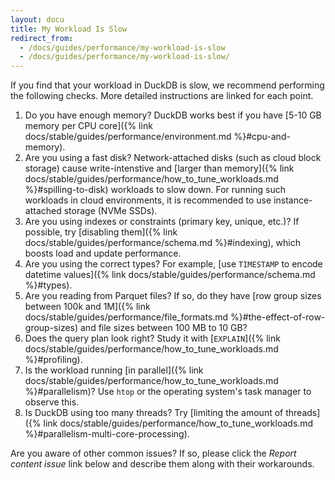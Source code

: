 ```yaml
---
layout: docu
title: My Workload Is Slow
redirect_from:
  - /docs/guides/performance/my-workload-is-slow
  - /docs/guides/performance/my-workload-is-slow/
---
```


If you find that your workload in DuckDB is slow, we recommend performing the following checks. More detailed instructions are linked for each point.

1. Do you have enough memory? DuckDB works best if you have [5-10 GB memory per CPU core]({% link docs/stable/guides/performance/environment.md %}#cpu-and-memory).
1. Are you using a fast disk? Network-attached disks (such as cloud block storage) cause write-intenstive and [larger than memory]({% link docs/stable/guides/performance/how_to_tune_workloads.md %}#spilling-to-disk) workloads to slow down. For running such workloads in cloud environments, it is recommended to use instance-attached storage (NVMe SSDs).
1. Are you using indexes or constraints (primary key, unique, etc.)? If possible, try [disabling them]({% link docs/stable/guides/performance/schema.md %}#indexing), which boosts load and update performance.
1. Are you using the correct types? For example, [use `TIMESTAMP` to encode datetime values]({% link docs/stable/guides/performance/schema.md %}#types).
1. Are you reading from Parquet files? If so, do they have [row group sizes between 100k and 1M]({% link docs/stable/guides/performance/file_formats.md %}#the-effect-of-row-group-sizes) and file sizes between 100 MB to 10 GB?
1. Does the query plan look right? Study it with [`EXPLAIN`]({% link docs/stable/guides/performance/how_to_tune_workloads.md %}#profiling).
1. Is the workload running [in parallel]({% link docs/stable/guides/performance/how_to_tune_workloads.md %}#parallelism)? Use `htop` or the operating system's task manager to observe this.
1. Is DuckDB using too many threads? Try [limiting the amount of threads]({% link docs/stable/guides/performance/how_to_tune_workloads.md %}#parallelism-multi-core-processing).

Are you aware of other common issues? If so, please click the _Report content issue_ link below and describe them along with their workarounds.

